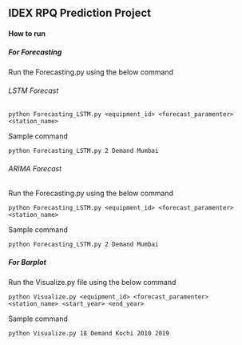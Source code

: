 ## IDEX RPQ Prediction Project
#### How to run 
##### For Forecasting
Run the Forecasting.py using the below command
###### LSTM Forecast 
`python Forecasting_LSTM.py <equipment_id> <forecast_paramenter> <station_name>`

Sample command

`python Forecasting_LSTM.py 2 Demand Mumbai`

###### ARIMA Forecast
Run the Forecasting.py using the below command

`python Forecasting_LSTM.py <equipment_id> <forecast_paramenter> <station_name>`

Sample command

`python Forecasting_LSTM.py 2 Demand Mumbai`

##### For Barplot
Run the Visualize.py file using the below command

`python Visualize.py <equipment_id> <forecast_paramenter> <station_name> <start_year> <end_year>`

Sample command

`python Visualize.py 18 Demand Kochi 2010 2019`